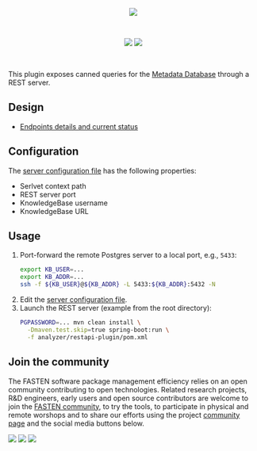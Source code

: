 <p align="center">
    <img src="https://user-images.githubusercontent.com/45048351/90059323-a7458d80-dceb-11ea-938b-a7288e784397.jpg">
</p>
<br/>
<p align="center">
    <a href="https://github.com/fasten-project/fasten/actions" alt="GitHub Workflow Status">
        <img src="https://img.shields.io/github/workflow/status/fasten-project/fasten/Java%20CI?logo=GitHub%20Actions&logoColor=white&style=for-the-badge" /></a>
    <!-- Here should be a link to Maven repo and version should be pulled from there. -->
    <a href="https://github.com/fasten-project/fasten/" alt="GitHub Workflow Status">
                <img src="https://img.shields.io/maven-central/v/fasten/restapi?label=version&logo=Apache%20Maven&style=for-the-badge" /></a>
</p>
<br/>

This plugin exposes canned queries for the [Metadata Database](https://github.com/fasten-project/fasten/wiki/Metadata-Database-Schema) through a REST server.
<!-- It can be used both as a standalone tool and as a part of FASTEN server. -->

## Design

- [Endpoints details and current status](https://github.com/fasten-project/fasten/wiki/API-endpoints-for-Maven-projects)

## Configuration

The [server configuration file](src/main/resources/application.properties) has the following properties:

- Serlvet context path
- REST server port
- KnowledgeBase username
- KnowledgeBase URL

## Usage

1. Port-forward the remote Postgres server to a local port, e.g., `5433`:    
    ```bash
    export KB_USER=...
    export KB_ADDR=...
    ssh -f ${KB_USER}@${KB_ADDR} -L 5433:${KB_ADDR}:5432 -N
    ```
1. Edit the [server configuration file](src/main/resources/application.properties).
1. Launch the REST server (example from the root directory):
    ```bash
    PGPASSWORD=... mvn clean install \
      -Dmaven.test.skip=true spring-boot:run \
      -f analyzer/restapi-plugin/pom.xml
    ```

<!-- TODO ### Requirements  -->

## Join the community

The FASTEN software package management efficiency relies on an open community contributing to open technologies. Related research projects, R&D engineers, early users and open source contributors are welcome to join the [FASTEN community](https://www.fasten-project.eu/view/Main/Community), to try the tools, to participate in physical and remote worshops and to share our efforts using the project [community page](https://www.fasten-project.eu/view/Main/Community) and the social media buttons below.  
<p>
    <a href="http://www.twitter.com/FastenProject" alt="Fasten Twitter">
        <img src="https://img.shields.io/badge/%20-Twitter-%231DA1F2?logo=Twitter&style=for-the-badge&logoColor=white" /></a>
    <a href="http://www.slideshare.net/FastenProject" alt="GitHub Workflow Status">
                <img src="https://img.shields.io/badge/%20-SlideShare-%230077B5?logo=slideshare&style=for-the-badge&logoColor=white" /></a>
    <a href="http://www.linkedin.com/groups?gid=12172959" alt="Gitter">
            <img src="https://img.shields.io/badge/%20-LinkedIn-%232867B2?logo=linkedin&style=for-the-badge&logoColor=white" /></a>
</p>
